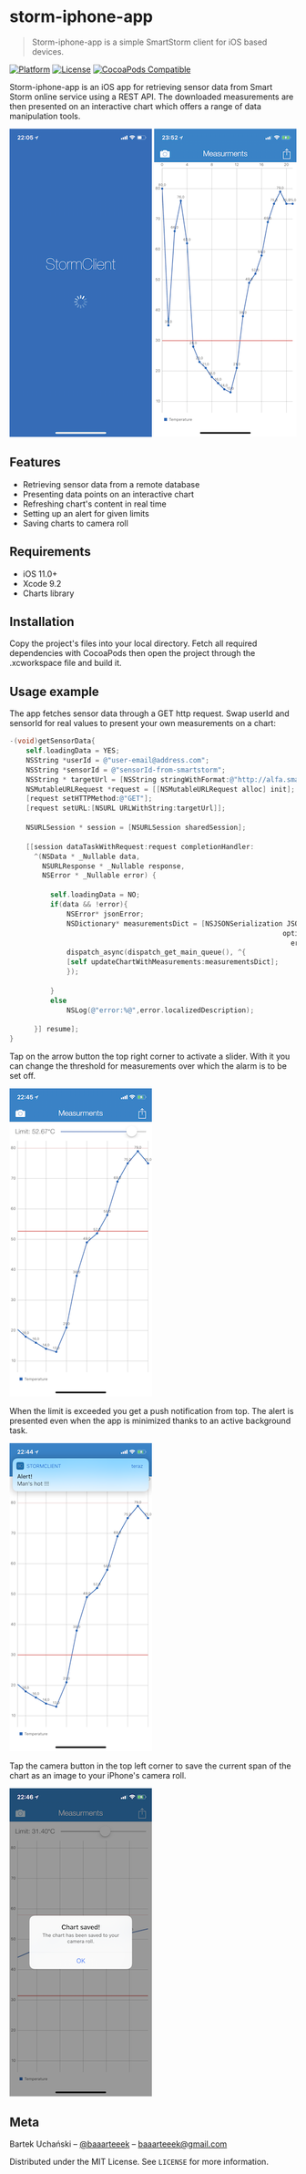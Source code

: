 # storm-iphone-app

> Storm-iphone-app is a simple SmartStorm client for iOS based devices.

[![Platform](https://img.shields.io/cocoapods/p/LFAlertController.svg?style=flat)](http://cocoapods.org/pods/LFAlertController)
[![License][license-image]][license-url]
[![CocoaPods Compatible](https://img.shields.io/cocoapods/v/EZSwiftExtensions.svg)](https://img.shields.io/cocoapods/v/LFAlertController.svg)  



Storm-iphone-app is an iOS app for retrieving sensor data from Smart Storm online service using a REST API. The downloaded measurements are then presented on an interactive chart which offers a range of data manipulation tools.

![](./LAUNCHSCREEN.PNG) ![](./CHART.PNG)

## Features
- Retrieving sensor data from a remote database
- Presenting data points on an interactive chart
- Refreshing chart's content in real time
- Setting up an alert for given limits
- Saving charts to camera roll

## Requirements

- iOS 11.0+
- Xcode 9.2
- Charts library

## Installation

Copy the project's files into your local directory. Fetch all required dependencies with CocoaPods then open the project through the .xcworkspace file and build it.

## Usage example

The app fetches sensor data through a GET http request. Swap userId and sensorId for real values to present your own measurements on a chart:

```objective-c
-(void)getSensorData{
    self.loadingData = YES;
    NSString *userId = @"user-email@address.com";
    NSString *sensorId = @"sensorId-from-smartstorm";
    NSString * targetUrl = [NSString stringWithFormat:@"http://alfa.smartstorm.io/api/v1/measure?user_id=%@&sensor_id=%@&offset=%@",userId, sensorId, self.offset];
    NSMutableURLRequest *request = [[NSMutableURLRequest alloc] init];
    [request setHTTPMethod:@"GET"];
    [request setURL:[NSURL URLWithString:targetUrl]];
    
    NSURLSession * session = [NSURLSession sharedSession];
    
    [[session dataTaskWithRequest:request completionHandler:
      ^(NSData * _Nullable data,
        NSURLResponse * _Nullable response,
        NSError * _Nullable error) {
          
          self.loadingData = NO;
          if(data && !error){
              NSError* jsonError;
              NSDictionary* measurementsDict = [NSJSONSerialization JSONObjectWithData:data
                                                                   options:kNilOptions
                                                                     error:&jsonError];
              dispatch_async(dispatch_get_main_queue(), ^{
              [self updateChartWithMeasurements:measurementsDict];
              });
              
          }
          else
              NSLog(@"error:%@",error.localizedDescription);
          
      }] resume];
}
```

Tap on the arrow button the top right corner to activate a slider. With it you can change the threshold for measurements over which the alarm is to be set off.

![](./LIMIT.PNG)

When the limit is exceeded you get a push notification from top. The alert is presented even when the app is minimized thanks to an active background task.

![](./ALERT.PNG)

Tap the camera button in the top left corner to save the current span of the chart as an image to your iPhone's camera roll.

![](./SAVE.PNG)


## Meta

Bartek Uchański – [@baaarteeek](https://twitter.com/baaarteeek) – baaarteeek@gmail.com

Distributed under the MIT License. See ``LICENSE`` for more information.

[license-image]: https://img.shields.io/badge/License-MIT-blue.svg
[license-url]: LICENSE
[codebeat-image]: https://codebeat.co/badges/c19b47ea-2f9d-45df-8458-b2d952fe9dad
[codebeat-url]: https://codebeat.co/projects/github-com-vsouza-awesomeios-com

